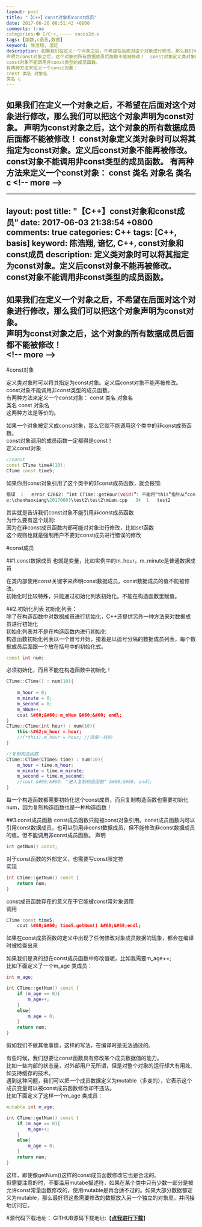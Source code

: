 ```yaml
---
layout: post
title: "【C++】const对象和const成员"
date: 2017-06-26 08:51:42 +0800
comments: true
categories:❸ C/C++,----- cocos2d-x
tags: [函数,c语言,数据]
keyword: 陈浩翔, 谙忆
description: 如果我们在定义一个对象之后，不希望在后面对这个对象进行修改，那么我们可以把这个对象声明为const对象。 
声明为const对象之后，这个对象的所有数据成员后面都不能被修改！  const对象定义类对象时可以将其指定为const对象。定义后const对象不能再被修改。 
const对象不能调用非const类型的成员函数。 
有两种方法来定义一个const对象： 
const 类名 对象名 
类名 c 
---
```



如果我们在定义一个对象之后，不希望在后面对这个对象进行修改，那么我们可以把这个对象声明为const对象。 
声明为const对象之后，这个对象的所有数据成员后面都不能被修改！  const对象定义类对象时可以将其指定为const对象。定义后const对象不能再被修改。 
const对象不能调用非const类型的成员函数。 
有两种方法来定义一个const对象： 
const 类名 对象名 
类名 c
&#60;!-- more --&#62;
----------

---
layout: post
title: "【C++】const对象和const成员"
date: 2017-06-03 21:38:54 +0800
comments: true
categories: C++
tags: [C++, basis]
keyword: 陈浩翔, 谙忆, C++, const对象和const成员
description: 定义类对象时可以将其指定为const对象。定义后const对象不能再被修改。const对象不能调用非const类型的成员函数。
---

如果我们在定义一个对象之后，不希望在后面对这个对象进行修改，那么我们可以把这个对象声明为const对象。  
声明为const对象之后，这个对象的所有数据成员后面都不能被修改！  
&#60;!-- more --&#62;
----------

#const对象 

定义类对象时可以将其指定为const对象。定义后const对象不能再被修改。  
const对象不能调用非const类型的成员函数。  
有两种方法来定义一个const对象：
const 类名 对象名  
类名 const 对象名  
这两种方法是等价的。  

如果一个对象被定义成const对象，那么它就不能调用这个类中的非const成员函数。  
const对象调用的成员函数一定都得是const！  
定义const对象
```cpp
//const
const CTime time4(10);
CTime const time5;
```
如果你用const对象引用了这个类中的非const成员函数，就会报错:
```cpp
错误	1	error C2662: “int CTime::getHour(void)”: 不能将“this”指针从“const CTime”转换为“CTime &”
e:\chenhaoxiang\20170603\test2\test2\mian.cpp	34	1	test2
```
其实就是告诉我们const对象不能引用非const成员函数  
为什么要有这个规则:  
因为在非const成员函数内部可能对对象进行修改，比如set函数  
这个规则也就是强制用户不要对const成员进行错误的修改    

#const成员

##1.const数据成员
也就是变量，比如实例中的m_hour，m_minute是普通数据成员  

在类内部使用const关键字来声明const数据成员。const数据成员的值不能被修改。  
初始化时比较特殊，只能通过初始化列表初始化。不能在构造函数里赋值。  

##2.初始化列表
初始化列表：  
除了在构造函数中对数据成员进行初始化，C++还提供另外一种方法来对数据成员进行初始化  
初始化列表并不是在构造函数内进行初始化  
构造函数初始化列表以一个冒号开始，接着是以逗号分隔的数据成员列表，每个数据成员后面跟一个放在括号中的初始化式。
```cpp
const int num;
```
必须初始化，而且不能在构造函数中初始化！  
```cpp
CTime::CTime() : num(10){
	
	m_hour = 0;
	m_minute = 0;
	m_second = 0;
	m_nNum++;
	cout &#60;&#60; m_nNum &#60;&#60; endl;
}
CTime::CTime(int hour) : num(10){
	this-&#62;m_hour = hour;
	//(*this).m_hour = hour; //效果一样的
}

//复制构造函数
CTime::CTime(CTime& time) : num(10){
	m_hour = time.m_hour;
	m_minute = time.m_minute;
	m_second = time.m_second;
	//cout &#60;&#60; "进入复制构造函数" &#60;&#60; endl;
}

```
每一个构造函数都需要初始化这个const成员，而且复制构造函数也需要初始化num，因为复制构造函数也是一种构造函数！  


##3.const成员函数
const成员函数只能被const对象引用。const成员函数内可以引用const数据成员，也可以引用非const数据成员，但不能修改非const数据成员的值。但不能调用非const成员函数。
声明
```cpp
int getNum() const;
```
对于const函数的外部定义，也需要写const限定符  
实现
```cpp
int CTime::getNum() const {
	return num;
}
```
const成员函数存在的意义在于它能被const常对象调用  
调用
```cpp
CTime const time5;
	cout &#60;&#60; time5.getNum() &#60;&#60;endl;
```
 如果在const成员函数的定义中出现了任何修改对象成员数据的现象，都会在编译时被检查出来  
 
如果我们是真的想在const成员函数中修改值呢，比如我需要m_age++;  
比如下面定义了一个m_age 类成员：
```cpp
int m_age;
```
```cpp
int CTime::getNum() const {
	if (m_age == 0){
		m_age++;
	}
	else{
		m_age = 0;
	}
	return num;
}
```
假如我们不做其他事情，这样的写法，在编译时是无法通过的。  

有些时候，我们想要让const函数具有修改某个成员数据值的能力。  
比如一些内部的状态量，对外部用户无所谓，但是对整个对象的运行却大有用处,如支持缓存的技术。  
遇到这种问题，我们可以把一个成员数据定义为mutable（多变的），它表示这个成员变量可以被const成员函数修改却不违法。  
比如下面定义了这样一个m_age 类成员：
```cpp
mutable int m_age;
```
```cpp
int CTime::getNum() const {
	if (m_age == 0){
		m_age++;
	}
	else{
		m_age = 0;
	}
	return num;
}
```
这样，即使像getNum()这样的const成员函数修改它也是合法的。  
但需要注意的时，不要滥用mutabe描述符，如果在某个类中只有少数一部分是被允许const常量函数修改的，使用mutable是再合适不过的。如果大部分数据都定义为mutable，那么最好将这些需要修改的数据放入另一个独立的对象里，并间接地访问它。

#源代码下载地址：
GITHUB源码下载地址:【**[点我进行下载](https://github.com/chenhaoxiang/C-Study/tree/master/20170603/test2 "点我进行下载")**】
